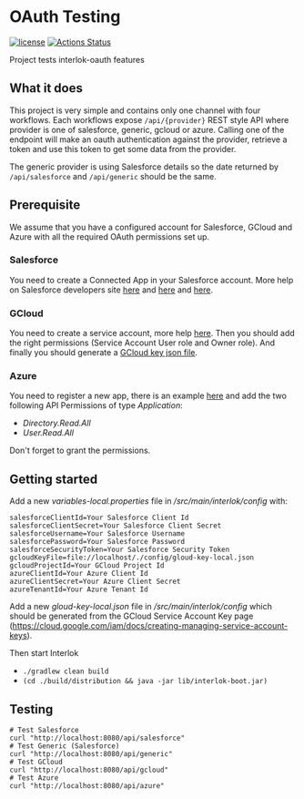 # OAuth Testing

[![license](https://img.shields.io/github/license/interlok-testing/testing_oauth.svg)](https://github.com/interlok-testing/testing_oauth/blob/develop/LICENSE)
[![Actions Status](https://github.com/interlok-testing/testing_oauth/actions/workflows/gradle-build.yml/badge.svg)](https://github.com/interlok-testing/testing_oauth/actions/workflows/gradle-build.yml)

Project tests interlok-oauth features

## What it does

This project is very simple and contains only one channel with four workflows.
Each workflows expose `/api/{provider}` REST style API where provider is one of salesforce, generic, gcloud or azure.
Calling one of the endpoint will make an oauth authentication against the provider, retrieve a token and use this token to get some data from the provider.

The generic provider is using Salesforce details so the date returned by `/api/salesforce` and `/api/generic` should be the same.

## Prerequisite

We assume that you have a configured account for Salesforce, GCloud and Azure with all the required OAuth permissions set up.

### Salesforce

You need to create a Connected App in your Salesforce account. More help on Salesforce developers site [here](https://developer.salesforce.com/docs/atlas.en-us.api_rest.meta/api_rest/intro_oauth_and_connected_apps.htm) and [here](https://help.salesforce.com/articleView?id=sf.connected_app_overview.htm&type=5) and [here](https://help.salesforce.com/articleView?id=sf.remoteaccess_oauth_flows.htm&type=5).

### GCloud

You need to create a service account, more help [here](https://cloud.google.com/compute/docs/access/service-accounts).
Then you should add the right permissions (Service Account User role and Owner role).
And finally you should generate a [GCloud key json file](https://cloud.google.com/iam/docs/creating-managing-service-account-keys).

### Azure

You need to register a new app, there is an example [here](https://docs.microsoft.com/en-us/graph/notifications-integration-app-registration) and add the two following API Permissions of type _Application_:
 - _Directory.Read.All_
 - _User.Read.All_
 
Don't forget to grant the permissions.

## Getting started

Add a new _variables-local.properties_ file in _/src/main/interlok/config_ with:

```properties
salesforceClientId=Your Salesforce Client Id
salesforceClientSecret=Your Salesforce Client Secret
salesforceUsername=Your Salesforce Username
salesforcePassword=Your Salesforce Password
salesforceSecurityToken=Your Salesforce Security Token
gcloudKeyFile=file://localhost/./config/gloud-key-local.json
gcloudProjectId=Your GCloud Project Id
azureClientId=Your Azure Client Id
azureClientSecret=Your Azure Client Secret
azureTenantId=Your Azure Tenant Id
```

Add a new _gloud-key-local.json_ file in _/src/main/interlok/config_ which should be generated from the GCloud Service Account Key page (https://cloud.google.com/iam/docs/creating-managing-service-account-keys).

Then start Interlok

* `./gradlew clean build`
* `(cd ./build/distribution && java -jar lib/interlok-boot.jar)`

## Testing

```shell
# Test Salesforce
curl "http://localhost:8080/api/salesforce"
# Test Generic (Salesforce)
curl "http://localhost:8080/api/generic"
# Test GCloud
curl "http://localhost:8080/api/gcloud"
# Test Azure
curl "http://localhost:8080/api/azure"
```
